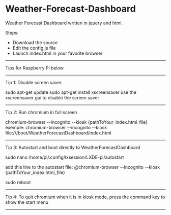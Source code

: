 # Weather-Forecast-Dashboard
Weather Forecast Dashboard written in jquery and html.

Steps:
- Download the source
- Edit the config.js file
- Launch index.html in your favorite browser

*************************************************************************************************
Tips for Raspberry Pi below
*************************************************************************************************

Tip 1: Disable screen saver.

sudo apt-get update
sudo apt-get install xscreensaver
use the xscreensaver gui to disable the screen saver

*************************************************************************************************

Tip 2: Run chromium in full screen

chromium-browser --incognito --kiosk {pathToYour_index.html_file}
exemple: chromium-browser --incognito --kiosk file:///boot/WeatherForecastDashboard/index.html

*************************************************************************************************

Tip 3: Autostart and boot directly to WeatherForecastDashboard

sudo nano /home/pi/.config/lxsession/LXDE-pi/autostart

add this line to the autostart file:
@chromium-browser --incognito --kiosk {pathToYour_index.html_file}

sudo reboot

*************************************************************************************************

Tip 4: To quit chromium when it is in kiosk mode, press the command key to show the start menu

*************************************************************************************************
